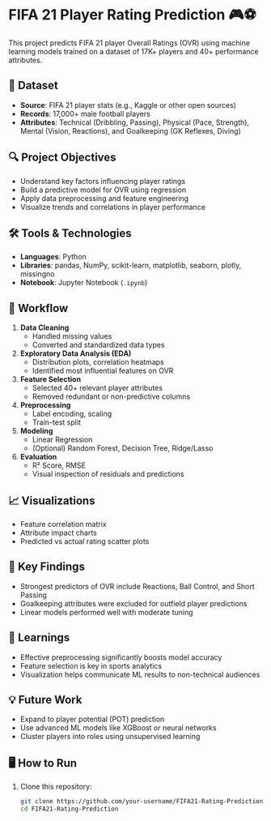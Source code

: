 # FIFA 21 Player Rating Prediction 🎮⚽

This project predicts FIFA 21 player Overall Ratings (OVR) using machine learning models trained on a dataset of 17K+ players and 40+ performance attributes.

## 📂 Dataset

- **Source**: FIFA 21 player stats (e.g., Kaggle or other open sources)
- **Records**: 17,000+ male football players
- **Attributes**: Technical (Dribbling, Passing), Physical (Pace, Strength), Mental (Vision, Reactions), and Goalkeeping (GK Reflexes, Diving)

## 🔍 Project Objectives

- Understand key factors influencing player ratings
- Build a predictive model for OVR using regression
- Apply data preprocessing and feature engineering
- Visualize trends and correlations in player performance

## 🛠️ Tools & Technologies

- **Languages**: Python
- **Libraries**: pandas, NumPy, scikit-learn, matplotlib, seaborn, plotly, missingno
- **Notebook**: Jupyter Notebook (`.ipynb`)

## 🚀 Workflow

1. **Data Cleaning**
   - Handled missing values
   - Converted and standardized data types
2. **Exploratory Data Analysis (EDA)**
   - Distribution plots, correlation heatmaps
   - Identified most influential features on OVR
3. **Feature Selection**
   - Selected 40+ relevant player attributes
   - Removed redundant or non-predictive columns
4. **Preprocessing**
   - Label encoding, scaling
   - Train-test split
5. **Modeling**
   - Linear Regression
   - (Optional) Random Forest, Decision Tree, Ridge/Lasso
6. **Evaluation**
   - R² Score, RMSE
   - Visual inspection of residuals and predictions

## 📈 Visualizations

- Feature correlation matrix
- Attribute impact charts
- Predicted vs actual rating scatter plots

## 📌 Key Findings

- Strongest predictors of OVR include Reactions, Ball Control, and Short Passing
- Goalkeeping attributes were excluded for outfield player predictions
- Linear models performed well with moderate tuning

## 🧠 Learnings

- Effective preprocessing significantly boosts model accuracy
- Feature selection is key in sports analytics
- Visualization helps communicate ML results to non-technical audiences

## 💡 Future Work

- Expand to player potential (POT) prediction
- Use advanced ML models like XGBoost or neural networks
- Cluster players into roles using unsupervised learning

## 🖥️ How to Run

1. Clone this repository:
   ```bash
   git clone https://github.com/your-username/FIFA21-Rating-Prediction.git
   cd FIFA21-Rating-Prediction
